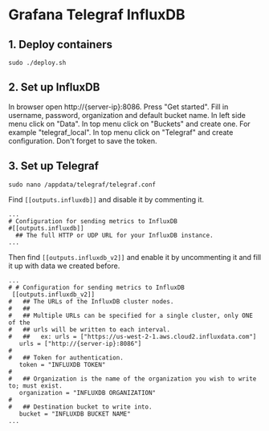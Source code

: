 # Grafana Telegraf InfluxDB

## 1. Deploy containers

```
sudo ./deploy.sh
```

## 2. Set up InfluxDB

In browser open http://{server-ip}:8086.
Press "Get started".
Fill in username, password, organization and default bucket name.
In left side menu click on "Data".
In top menu click on "Buckets" and create one. For example "telegraf_local".
In top menu click on "Telegraf" and create configuration.
Don't forget to save the token.

## 3. Set up Telegraf

```
sudo nano /appdata/telegraf/telegraf.conf
```

Find `[[outputs.influxdb]]` and disable it by commenting it.

```
...
# Configuration for sending metrics to InfluxDB
#[[outputs.influxdb]]
  ## The full HTTP or UDP URL for your InfluxDB instance.
...
```

Then find `[[outputs.influxdb_v2]]` and enable it by uncommenting it and fill it up with data we created before.

```
...
# # Configuration for sending metrics to InfluxDB
 [[outputs.influxdb_v2]]
#   ## The URLs of the InfluxDB cluster nodes.
#   ##
#   ## Multiple URLs can be specified for a single cluster, only ONE of the
#   ## urls will be written to each interval.
#   ##   ex: urls = ["https://us-west-2-1.aws.cloud2.influxdata.com"]
   urls = ["http://{server-ip}:8086"]
#
#   ## Token for authentication.
   token = "INFLUXDB TOKEN"
#
#   ## Organization is the name of the organization you wish to write to; must exist.
   organization = "INFLUXDB ORGANIZATION"
#
#   ## Destination bucket to write into.
   bucket = "INFLUXDB BUCKET NAME"
...
```
